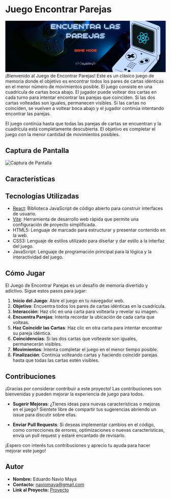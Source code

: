 # Juego Encontrar Parejas
<img src="https://github.com/Mayadevv/Juego-encontrar-parejas/blob/main/banner.jpg">
¡Bienvenido al Juego de Encontrar Parejas! Este es un clásico juego de memoria donde el objetivo es encontrar todos los pares de cartas idénticas en el menor número de movimientos posible.
El juego consiste en una cuadrícula de cartas boca abajo. El jugador puede voltear dos cartas en cada turno para intentar encontrar las parejas que coinciden. Si las dos cartas volteadas son iguales, permanecen visibles. Si las cartas no coinciden, se vuelven a voltear boca abajo y el jugador continúa intentando encontrar las parejas.

El juego continúa hasta que todas las parejas de cartas se encuentran y la cuadrícula está completamente descubierta. El objetivo es completar el juego con la menor cantidad de movimientos posibles.

## Captura de Pantalla

![Captura de Pantalla ]()

## Características



## Tecnologías Utilizadas

- [React](https://reactjs.org/): Biblioteca JavaScript de código abierto para construir interfaces de usuario.
- [Vite](https://vitejs.dev/): Herramienta de desarrollo web rápida que permite una configuración de proyecto simplificada.
- HTML5: Lenguaje de marcado para estructurar y presentar contenido en la web.
- CSS3: Lenguaje de estilos utilizado para diseñar y dar estilo a la interfaz del juego.
- JavaScript: Lenguaje de programación principal para la lógica y la interactividad del juego.

## Cómo Jugar

El Juego de Encontrar Parejas es un desafío de memoria divertido y adictivo. Sigue estos pasos para jugar:

1. **Inicio del Juego**: Abre el juego en tu navegador web.
2. **Objetivo**: Encuentra todos los pares de cartas idénticas en la cuadrícula.
3. **Interacción**: Haz clic en una carta para voltearla y revelar su imagen.
4. **Encuentra Parejas**: Intenta recordar la ubicación de cada carta que volteas.
5. **Haz Coincidir las Cartas**: Haz clic en otra carta para intentar encontrar su pareja idéntica.
6. **Coincidencias**: Si las dos cartas que volteaste son iguales, permanecerán visibles.
7. **Movimientos**: Intenta completar el juego en el menor tiempo posible.
8. **Finalización**: Continúa volteando cartas y haciendo coincidir parejas hasta que todas las cartas estén visibles.


## Contribuciones

¡Gracias por considerar contribuir a este proyecto! Las contribuciones son bienvenidas y pueden mejorar la experiencia de juego para todos. 
  
- **Sugerir Mejoras**: ¿Tienes ideas para nuevas características o mejoras en el juego? Siéntete libre de compartir tus sugerencias abriendo un issue para discutir sobre ellas.

- **Enviar Pull Requests**: Si deseas implementar cambios en el código, como correcciones de errores, optimizaciones o nuevas características, envía un pull request y estaré encantado de revisarlo.

¡Espero con interés tus contribuciones y aprecio tu ayuda para hacer mejorar este juego!



## Autor

- **Nombre:** Eduardo Navio Maya
- **Contacto:** naviomaya@gmail.com
- **Link al Proyecto:** [Proyecto](https://encontrar-parejas.netlify.app/)

